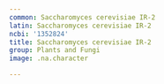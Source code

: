 ```yaml
---
common: Saccharomyces cerevisiae IR-2
latin: Saccharomyces cerevisiae IR-2
ncbi: '1352824'
title: Saccharomyces cerevisiae IR-2
group: Plants and Fungi
image: .na.character

---
```

